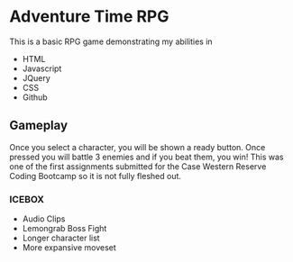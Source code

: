 # Adventure Time RPG
This is a basic RPG game demonstrating my abilities in
 - HTML
 - Javascript
 - JQuery
 - CSS
 - Github

## Gameplay
Once you select a character, you will be shown a ready button. Once pressed you will battle 3 enemies and if you beat them, you win! This was one of the first assignments submitted for the Case Western Reserve Coding Bootcamp so it is not fully fleshed out.

### ICEBOX
- Audio Clips
- Lemongrab Boss Fight
- Longer character list
- More expansive moveset